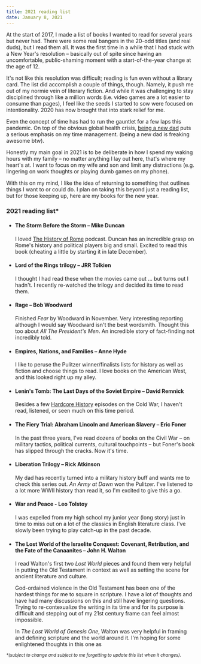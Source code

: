 ```yaml
---
title: 2021 reading list
date: January 8, 2021
---
```


At the start of 2017, I made a list of books I wanted to read for several years but never had. There were some real bangers in the 20-odd titles (and real duds), but I read them all. It was the first time in a while that I had stuck with a New Year's resolution – basically out of spite since having an uncomfortable, public-shaming moment with a start-of-the-year change at the age of 12.

It's not like this resolution was difficult; reading is fun even without a library card. The list did accomplish a couple of things, though. Namely, it push me out of my normie vein of literary fiction. And while it was challenging to stay disciplined through like a million words (i.e. video games are a lot easier to consume than pages), I feel like the seeds I started to sow were focused on intentionality. 2020 has now brought that into stark relief for me.

Even the concept of time has had to run the gauntlet for a few laps this pandemic. On top of the obvious global health crisis, [being a new dad](https://www.instagram.com/p/B78aOM2HmY-/) puts a serious emphasis on my time management. (being a new dad is freaking awesome btw).

Honestly my main goal in 2021 is to be deliberate in how I spend my waking hours with my family – no matter anything I lay out here, that's where my heart's at. I want to focus on my wife and son and limit any distractions (e.g. lingering on work thoughts or playing dumb games on my phone).

With this on my mind, I like the idea of returning to something that outlines things I want to or could do. I plan on taking this beyond just a reading list, but for those keeping up, here are my books for the new year.

### 2021 reading list\*

- #### The Storm Before the Storm – Mike Duncan

  I loved [The History of Rome](https://thehistoryofrome.typepad.com/) podcast. Duncan has an incredible grasp on Rome's history and political players big and small. Excited to read this book (cheating a little by starting it in late December).

- #### Lord of the Rings trilogy – JRR Tolkien

  I thought I had read these when the movies came out ... but turns out I hadn't. I recently re-watched the trilogy and decided its time to read them.

- #### Rage – Bob Woodward

  Finished _Fear_ by Woodward in November. Very interesting reporting although I would say Woodward isn't the best wordsmith. Thought this too about _All The President's Men_. An incredible story of fact-finding not incredibly told.

- #### Empires, Nations, and Families – Anne Hyde

  I like to peruse the Pulitzer winner/finalists lists for history as well as fiction and choose things to read. I love books on the American West, and this looked right up my alley.

- #### Lenin's Tomb: The Last Days of the Soviet Empire – David Remnick

  Besides a few [Hardcore History](https://www.dancarlin.com/hardcore-history-series/) episodes on the Cold War, I haven't read, listened, or seen much on this time period.

- #### The Fiery Trial: Abraham Lincoln and American Slavery – Eric Foner

  In the past three years, I've read dozens of books on the Civil War – on military tactics, political currents, cultural touchpoints – but Foner's book has slipped through the cracks. Now it's time.

- #### Liberation Trilogy – Rick Atkinson

  My dad has recently turned into a military history buff and wants me to check this series out. _An Army at Dawn_ won the Pulitzer. I've listened to a lot more WWII history than read it, so I'm excited to give this a go.

- #### War and Peace - Leo Tolstoy

  I was expelled from my high school my junior year (long story) just in time to miss out on a lot of the classics in English literature class. I've slowly been trying to play catch-up in the past decade.

- #### The Lost World of the Israelite Conquest: Covenant, Retribution, and the Fate of the Canaanites – John H. Walton

  I read Walton's first two _Lost World_ pieces and found them very helpful in putting the Old Testament in context as well as setting the scene for ancient literature and culture.

  God-ordained violence in the Old Testament has been one of the hardest things for me to square in scripture. I have a lot of thoughts and have had many discussions on this and still have lingering questions. Trying to re-contexualize the writing in its time and for its purpose is difficult and stepping out of my 21st century frame can feel almost impossible.

  In _The Lost World of Genesis One_, Walton was very helpful in framing and defining scripture and the world around it. I'm hoping for some enlightened thoughts in this one as

<small>_\*(subject to change and subject to me forgetting to update this list when it changes)._</small>
